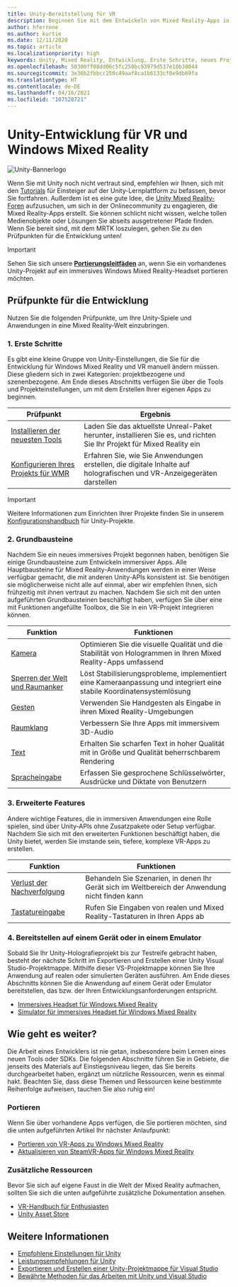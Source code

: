 ```yaml
---
title: Unity-Bereitstellung für VR
description: Beginnen Sie mit dem Entwickeln von Mixed Reality-Apps in Unity für immersive Headsets für VR und Windows Mixed Reality.
author: hferrone
ms.author: kurtie
ms.date: 12/11/2020
ms.topic: article
ms.localizationpriority: high
keywords: Unity, Mixed Reality, Entwicklung, Erste Schritte, neues Projekt, Portieren, Funktion, Kamera, Simulation, Emulation, Dokumentation, Mixed Reality-Headset, Windows Mixed Reality-Headset, Virtual Reality-Headset, was ist Virtual Reality, was ist Augmented Reality, MRTK, Mixed Reality Toolkit, Spracheingabe, ausrichtbare Kamera, Emulator, Azure, Tutorials
ms.openlocfilehash: 50300ff08dd06c5fc250bc93979d537e10b38044
ms.sourcegitcommit: 3e36b2fbbcc250c49aaf8ca1b6133cf0e9db69fa
ms.translationtype: HT
ms.contentlocale: de-DE
ms.lasthandoff: 04/16/2021
ms.locfileid: "107528721"
---
```

# <a name="unity-development-for-vr-and-windows-mixed-reality"></a>Unity-Entwicklung für VR und Windows Mixed Reality

![Unity-Bannerlogo](../images/unity_logo_banner.png)

Wenn Sie mit Unity noch nicht vertraut sind, empfehlen wir Ihnen, sich mit den [Tutorials](https://unity3d.com/learn/tutorials) für Einsteiger auf der Unity-Lernplattform zu befassen, bevor Sie fortfahren. Außerdem ist es eine gute Idee, die [Unity Mixed Reality-Foren](https://forum.unity3d.com/forums/hololens.102/) aufzusuchen, um sich in der Onlinecommunity zu engagieren, die Mixed Reality-Apps erstellt. Sie können schlicht nicht wissen, welche tollen Medienobjekte oder Lösungen Sie abseits ausgetretener Pfade finden. Wenn Sie bereit sind, mit dem MRTK loszulegen, gehen Sie zu den Prüfpunkten für die Entwicklung unten!

> [!IMPORTANT]
> Sehen Sie sich unsere **[Portierungsleitfäden](../porting-apps/porting-overview.md)** an, wenn Sie ein vorhandenes Unity-Projekt auf ein immersives Windows Mixed Reality-Headset portieren möchten. 

## <a name="development-checkpoints"></a>Prüfpunkte für die Entwicklung

Nutzen Sie die folgenden Prüfpunkte, um Ihre Unity-Spiele und Anwendungen in eine Mixed Reality-Welt einzubringen. 

### <a name="1-getting-started"></a>1. Erste Schritte

Es gibt eine kleine Gruppe von Unity-Einstellungen, die Sie für die Entwicklung für Windows Mixed Reality und VR manuell ändern müssen. Diese gliedern sich in zwei Kategorien: projektbezogene und szenenbezogene. Am Ende dieses Abschnitts verfügen Sie über die Tools und Projekteinstellungen, um mit dem Erstellen Ihrer eigenen Apps zu beginnen.

|  Prüfpunkt  |  Ergebnis  |
| --- | --- |
| [Installieren der neuesten Tools](../install-the-tools.md) | Laden Sie das aktuellste Unreal-Paket herunter, installieren Sie es, und richten Sie Ihr Projekt für Mixed Reality ein |
| [Konfigurieren Ihres Projekts für WMR](windows-xr-plugin.md) | Erfahren Sie, wie Sie Anwendungen erstellen, die digitale Inhalte auf holografischen und VR-Anzeigegeräten darstellen |

> [!IMPORTANT]
> Weitere Informationen zum Einrichten Ihrer Projekte finden Sie in unserem [Konfigurationshandbuch](choosing-unity-version.md) für Unity-Projekte.

### <a name="2-core-building-blocks"></a>2. Grundbausteine

Nachdem Sie ein neues immersives Projekt begonnen haben, benötigen Sie einige Grundbausteine zum Entwickeln immersiver Apps. Alle Hauptbausteine für Mixed Reality-Anwendungen werden in einer Weise verfügbar gemacht, die mit anderen Unity-APIs konsistent ist. Sie benötigen sie möglicherweise nicht alle auf einmal, aber wir empfehlen Ihnen, sich frühzeitig mit ihnen vertraut zu machen. Nachdem Sie sich mit den unten aufgeführten Grundbausteinen beschäftigt haben, verfügen Sie über eine mit Funktionen angefüllte Toolbox, die Sie in ein VR-Projekt integrieren können.

|  Funktion  |  Funktionen  |
| --- | --- |
| [Kamera](../unity/camera-in-unity.md) | Optimieren Sie die visuelle Qualität und die Stabilität von Hologrammen in Ihren Mixed Reality-Apps umfassend |
| [Sperren der Welt und Raumanker](spatial-anchors-in-unity.md) | Löst Stabilisierungsprobleme, implementiert eine Kameraanpassung und integriert eine stabile Koordinatensystemlösung || [Motion-Controller](../unity/motion-controllers-in-unity.md) | Fügen Sie Ihren Mixed Reality-Apps räumliche Aktionen hinzu |
| [Gesten](../unity/gestures-in-unity.md) | Verwenden Sie Handgesten als Eingabe in ihren Mixed Reality-Umgebungen |
| [Raumklang](../unity/spatial-sound-in-unity.md) | Verbessern Sie Ihre Apps mit immersivem 3D-Audio |
| [Text](../unity/text-in-unity.md) | Erhalten Sie scharfen Text in hoher Qualität mit in Größe und Qualität beherrschbarem Rendering |
| [Spracheingabe](../unity/voice-input-in-unity.md) | Erfassen Sie gesprochene Schlüsselwörter, Ausdrücke und Diktate von Benutzern|

### <a name="3-advanced-features"></a>3. Erweiterte Features

Andere wichtige Features, die in immersiven Anwendungen eine Rolle spielen, sind über Unity-APIs ohne Zusatzpakete oder Setup verfügbar. Nachdem Sie sich mit den erweiterten Funktionen beschäftigt haben, die Unity bietet, werden Sie imstande sein, tiefere, komplexe VR-Apps zu erstellen.

|  Funktion  |  Funktionen  |
| --- | --- |
| [Verlust der Nachverfolgung](tracking-loss-in-unity.md) | Behandeln Sie Szenarien, in denen Ihr Gerät sich im Weltbereich der Anwendung nicht finden kann |
| [Tastatureingabe](keyboard-input-in-unity.md) | Rufen Sie Eingaben von realen und Mixed Reality-Tastaturen in Ihren Apps ab |

### <a name="4-deploying-to-a-device-or-emulator"></a>4. Bereitstellen auf einem Gerät oder in einem Emulator

Sobald Sie Ihr Unity-Holografieprojekt bis zur Testreife gebracht haben, besteht der nächste Schritt im Exportieren und Erstellen einer Unity Visual Studio-Projektmappe. Mithilfe dieser VS-Projektmappe können Sie Ihre Anwendung auf realen oder simulierten Geräten ausführen. Am Ende dieses Abschnitts können Sie die Anwendung auf einem Gerät oder Emulator bereitstellen, das bzw. der Ihren Entwicklungsanforderungen entspricht.

* [Immersives Headset für Windows Mixed Reality](../platform-capabilities-and-apis/using-visual-studio.md)
* [Simulator für immersives Headset für Windows Mixed Reality](../platform-capabilities-and-apis/using-the-windows-mixed-reality-simulator.md)

## <a name="whats-next"></a>Wie geht es weiter?

Die Arbeit eines Entwicklers ist nie getan, insbesondere beim Lernen eines neuen Tools oder SDKs. Die folgenden Abschnitte führen Sie in Gebiete, die jenseits des Materials auf Einstiegsniveau liegen, das Sie bereits durchgearbeitet haben, ergänzt um nützliche Ressourcen, wenn es einmal hakt. Beachten Sie, dass diese Themen und Ressourcen keine bestimmte Reihenfolge aufweisen, tauchen Sie also ruhig ein!

### <a name="porting"></a>Portieren

Wenn Sie über vorhandene Apps verfügen, die Sie portieren möchten, sind die unten aufgeführten Artikel Ihr nächster Anlaufpunkt:

* [Portieren von VR-Apps zu Windows Mixed Reality](../porting-apps/porting-guides.md?tabs=project)
* [Aktualisieren von SteamVR-Apps für Windows Mixed Reality](../porting-apps/updating-your-steamvr-application-for-windows-mixed-reality.md)

### <a name="additional-resources"></a>Zusätzliche Ressourcen

Bevor Sie sich auf eigene Faust in die Welt der Mixed Reality aufmachen, sollten Sie sich die unten aufgeführte zusätzliche Dokumentation ansehen. 

* [VR-Handbuch für Enthusiasten](/windows/mixed-reality/enthusiast-guide/vr-journey)
* [Unity Asset Store](https://assetstore.unity.com)

## <a name="see-also"></a>Weitere Informationen 

* [Empfohlene Einstellungen für Unity](recommended-settings-for-unity.md)
* [Leistungsempfehlungen für Unity](performance-recommendations-for-unity.md)
* [Exportieren und Erstellen einer Unity-Projektmappe für Visual Studio](exporting-and-building-a-unity-visual-studio-solution.md)
* [Bewährte Methoden für das Arbeiten mit Unity und Visual Studio](best-practices-for-working-with-unity-and-visual-studio.md)